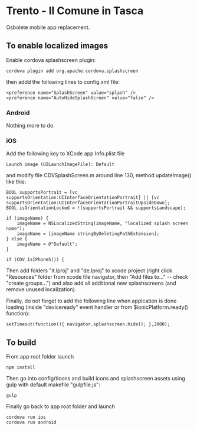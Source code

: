 Trento - Il Comune in Tasca
===========================

Osbolete mobile app replacement.


## To enable localized images

Enable cordova splashscreen plugin:

    cordova plugin add org.apache.cordova.splashscreen

then addd the following lines to config.xml file:

    <preference name="SplashScreen" value="splash" />
    <preference name="AutoHideSplashScreen" value="false" />

### Android

Nothing more to do.

### iOS

Add the following key to XCode app Info.plist file

    Launch image (UILaunchImageFile): Default

and modify file CDVSplashScreen.m around line 130, method updateImage() like this:

    BOOL supportsPortrait = [vc supportsOrientation:UIInterfaceOrientationPortrait] || [vc supportsOrientation:UIInterfaceOrientationPortraitUpsideDown];
    BOOL isOrientationLocked = !(supportsPortrait && supportsLandscape);

    if (imageName) {
        imageName = NSLocalizedString(imageName, "localized splash screen name");
        imageName = [imageName stringByDeletingPathExtension];
    } else {
        imageName = @"Default";
    }

    if (CDV_IsIPhone5()) {

Then add folders "it.lproj" and  "de.lproj" to xcode project (right click "Resources" folder from xcode file navigator, then "Add files to..." -- check "create groups...") and also add all additional new splashscreens (and remove unused localization).

Finally, do not forget to add the following line when applcation is done loading (inside "deviceready" event handler or from $ionicPlatform.ready() function):

    setTimeout(function(){ navigator.splashscreen.hide(); },2000);


## To build

From app root folder launch

    npm install

Then go into config/ticons and build icons and splashscreen assets using gulp with default makefile "gulpfile.js":

    gulp

Finally go back to app root folder and launch

    cordova run ios
    cordova run android
